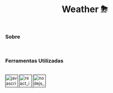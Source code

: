 <h1 align="center">  Weather ⛈ </h1> <br>

### Sobre


<br>

### Ferramentas Utilizadas
<div style="display: inline_block" alt="ferramentas"><br>
<a href="" target="_blank"> <img src="https://cdn.jsdelivr.net/gh/devicons/devicon/icons/javascript/javascript-original.svg" alt="javascript_icon" width="40" height="40"/> </a>
<a href="" target="_blank"> <img src="https://cdn.jsdelivr.net/gh/devicons/devicon/icons/react/react-original.svg" alt="react_icon" width="40" height="40"/> </a>  
<a href="" target="_blank"> <img src="https://cdn.jsdelivr.net/gh/devicons/devicon/icons/nodejs/nodejs-original-wordmark.svg" alt="nodejs_icon" width="40" height="40"/>  
</div>